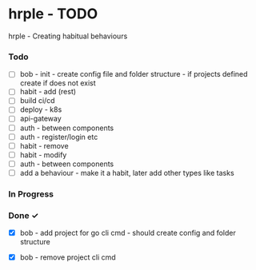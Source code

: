 # hrple - TODO

hrple - Creating habitual behaviours

### Todo

- [ ] bob - init - create config file and folder structure - if projects defined create if does not exist  
- [ ] habit - add (rest)  
- [ ] build ci/cd  
- [ ] deploy - k8s  
- [ ] api-gateway  
- [ ] auth - between components  
- [ ] auth - register/login etc  
- [ ] habit - remove  
- [ ] habit - modify  
- [ ] auth - between components  
- [ ] add a behaviour - make it a habit, later add other types like tasks  

### In Progress


### Done ✓

- [x] bob - add project for go cli cmd - should create config and folder structure  
- [x] bob - remove project cli cmd  

